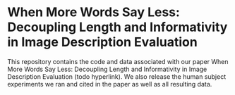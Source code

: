# When More Words Say Less: Decoupling Length and Informativity in Image Description Evaluation

This repository contains the code and data associated with our paper When More Words Say Less: Decoupling Length and Informativity in Image Description Evaluation (todo hyperlink). We also release the human subject experiments we ran and cited in the paper as well as all resulting data.  
